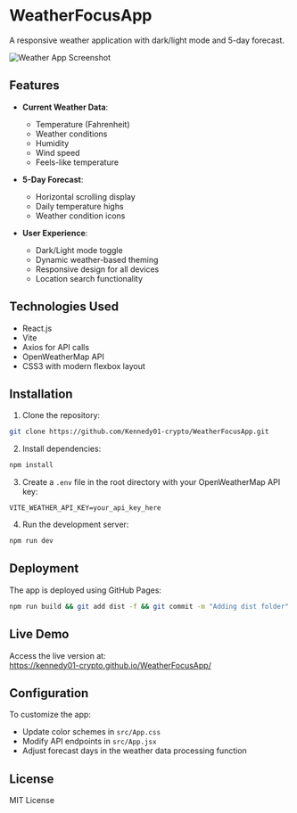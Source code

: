 # WeatherFocusApp

A responsive weather application with dark/light mode and 5-day forecast.

![Weather App Screenshot](public/screenshot.png)

## Features

- **Current Weather Data**:

  - Temperature (Fahrenheit)
  - Weather conditions
  - Humidity
  - Wind speed
  - Feels-like temperature

- **5-Day Forecast**:

  - Horizontal scrolling display
  - Daily temperature highs
  - Weather condition icons

- **User Experience**:
  - Dark/Light mode toggle
  - Dynamic weather-based theming
  - Responsive design for all devices
  - Location search functionality

## Technologies Used

- React.js
- Vite
- Axios for API calls
- OpenWeatherMap API
- CSS3 with modern flexbox layout

## Installation

1. Clone the repository:

```bash
git clone https://github.com/Kennedy01-crypto/WeatherFocusApp.git
```

2. Install dependencies:

```bash
npm install
```

3. Create a `.env` file in the root directory with your OpenWeatherMap API key:

```env
VITE_WEATHER_API_KEY=your_api_key_here
```

4. Run the development server:

```bash
npm run dev
```

## Deployment

The app is deployed using GitHub Pages:

```bash
npm run build && git add dist -f && git commit -m "Adding dist folder" && git subtree push --prefix dist origin gh-pages
```

## Live Demo

Access the live version at:  
https://kennedy01-crypto.github.io/WeatherFocusApp/

## Configuration

To customize the app:

- Update color schemes in `src/App.css`
- Modify API endpoints in `src/App.jsx`
- Adjust forecast days in the weather data processing function

## License

MIT License
